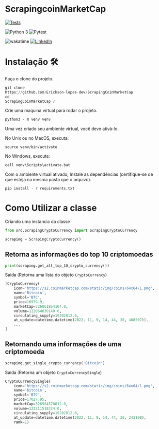# ScrapingcoinMarketCap
[![Tests](https://github.com/Erickson-lopes-dev/ScrapingCoinMarketCap/actions/workflows/tests.yml/badge.svg)](https://github.com/Erickson-lopes-dev/ScrapingCoinMarketCap/actions/workflows/tests.yml)

![Python 3](https://img.shields.io/badge/python-3.10+-blue.svg)
![Pytest](https://img.shields.io/badge/-Pytest-0A9EDC?&logo=Pytest&logoColor=FFFFFF)


![wakatime](https://wakatime.com/badge/user/541772df-f19f-4145-a40c-cf7ffac73ea5/project/e9f1ce61-e6ae-49ab-8e13-c2243f4cf38e.svg)
[![LinkedIn](https://img.shields.io/badge/LinkedIn-Erickson_Lopes%20-blue)](https://www.linkedin.com/in/ericksonlopes/)

# Instalação 🛠️

Faça o clone do projeto.

```python
git clone
https://github.com/Erickson-lopes-dev/ScrapingCoinMarketCap
cd
ScrapingCoinMarketCap /
```

Crie uma maquina virtual para rodar o projeto.

```python
python3 - m venv venv
```

Uma vez criado seu ambiente virtual, você deve ativá-lo.

No Unix ou no MacOS, executa:

```
source venv/bin/activate
```

No Windows, execute:

```python
call venv\Scripts\activate.bat
```

Com o ambiente virtual ativado, Instale as dependências (certifique-se de que esteja na mesma pasta que o arquivo).

```python
pip install - r requirements.txt
```

# Como Utilizar a classe

Criando uma instancia da classe

```python
from src.ScrapingCryptoCurrency import ScrapingCryptoCurrency

scraping = ScrapingCryptoCurrency()
```

## Retorna as informações do top 10 criptomoedas

```python
print(scraping.get_all_top_10_crypto_currency())
```

Saída (Retorna uma lista do objeto `CryptoCurrency`)

```python
[CryptoCurrency(
    icon='https://s2.coinmarketcap.com/static/img/coins/64x64/1.png',
    name='Bitcoin',
    symbol='BTC',
    price=16979.9,
    marketCap=326061864104.0,
    volume=122064830140.0,
    circulating_supply=19202812.0,
    at_update=datetime.datetime(2022, 11, 9, 14, 44, 30, 468507)),
    ...
]
```

## Retornando uma informações de uma criptomoeda

```python
scraping.get_single_crypto_currency('Bitcoin')
```

Saída (Retorna um objeto `CryptoCurrencySingle`)

```python
CryptoCurrencySingle(
    icon='https://s2.coinmarketcap.com/static/img/coins/64x64/1.png',
    name='bitcoin',
    symbol='BTC',
    price=17027.95,
    marketCap=326984570812.0,
    volume=122211518324.0,
    circulating_supply=19202812.0,
    at_update=datetime.datetime(2022, 11, 9, 14, 44, 30, 243108),
    rank=1)
```
